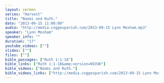 ```yaml
---
layout: sermon
series: "Harvest"
title: "Naomi and Ruth."
date: "2013-09-15 11:00:00"
audio: "http://media.coggesparish.com/2013-09-15 Lynn Moxham.mp3"
speaker: "Lynn Moxham"
speaker_info: ""
duration: "17"
youtube_videos: [""]
slides: [""]
files: [""]
bible_passages: ["Ruth 1:1-18"]
bible_links: ["Ruth 1:1-18&amp;version=NIVUK"]
bible_videos: ["Naomi and Ruth."]
bible_videos_links: ["http://media.coggesparish.com/2013-09-15 Lynn Moxham.wmv"]
---
```

